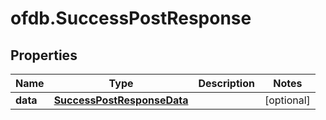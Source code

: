 # ofdb.SuccessPostResponse

## Properties

Name | Type | Description | Notes
------------ | ------------- | ------------- | -------------
**data** | [**SuccessPostResponseData**](SuccessPostResponseData.md) |  | [optional] 


